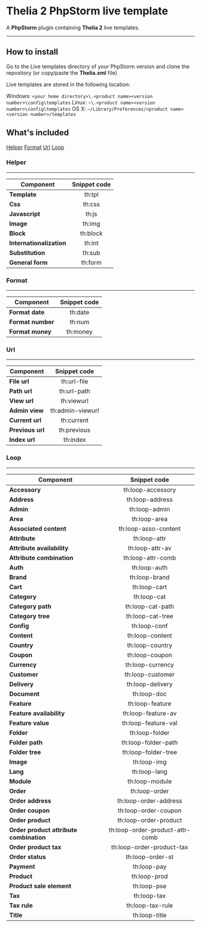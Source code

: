 Thelia 2 PhpStorm live template
=======
A **PhpStorm** plugin containing **Thelia 2** live templates.

----------

## How to install ##
Go to the Live templates directory of your PhpStorm version and clone the repository (or copy/paste the **Thelia.xml** file)

Live templates are stored in the following location:

Windows: `<your home directory>\.<product name><version number>\config\templates`
Linux: `~\.<product name><version number>\config\templates`
OS X: `~/Library/Preferences/<product name><version number>/templates`

## What's included ##
[Helper](#helper)
[Format](#format)
[Url](#url)
[Loop](#loop)

### Helper


----------
| Component                      | Snippet code                   |
|------------------------------- | :-----------------------------:|
| **Template** | th:tpl |
| **Css** | th:css |
| **Javascript** | th:js |
| **Image** | th:img |
| **Block** | th:block |
| **Internationalization** | th:int |
| **Substitution** | th:sub |
| **General form** | th:form |

### Format


----------
| Component                      | Snippet code                   |
|------------------------------- | :-----------------------------:|
| **Format date** | th:date |
| **Format number** | th:num |
| **Format money** | th:money |

### Url


----------
| Component                      | Snippet code                   |
|------------------------------- | :-----------------------------:|
| **File url** | th:url-file |
| **Path url** | th:url-path |
| **View url** | th:viewurl |
| **Admin view** | th:admin-viewurl |
| **Current url** | th:current |
| **Previous url** | th:previous |
| **Index url** | th:index |

### Loop


----------
| Component                      | Snippet code                   |
|------------------------------- | :-----------------------------:|
| **Accessory** | th:loop-accessory |
| **Address** | th:loop-address |
| **Admin** | th:loop-admin |
| **Area** | th:loop-area |
| **Associated content** | th:loop-asso-content |
| **Attribute** | th:loop-attr |
| **Attribute availability** | th:loop-attr-av |
| **Attribute combination** | th:loop-attr-comb |
| **Auth**| th:loop-auth |
| **Brand**| th:loop-brand |
| **Cart**| th:loop-cart |
| **Category**| th:loop-cat |
| **Category path**| th:loop-cat-path |
| **Category tree**| th:loop-cat-tree |
| **Config**| th:loop-conf |
| **Content**| th:loop-content |
| **Country**| th:loop-country |
| **Coupon** | th:loop-coupon |
| **Currency** | th:loop-currency |
| **Customer** | th:loop-customer |
| **Delivery** | th:loop-delivery |
| **Document** | th:loop-doc |
| **Feature** | th:loop-feature |
| **Feature availability** | th:loop-feature-av |
| **Feature value** | th:loop-feature-val |
| **Folder** | th:loop-folder |
| **Folder path** | th:loop-folder-path |
| **Folder tree** | th:loop-folder-tree |
| **Image** | th:loop-img |
| **Lang** | th:loop-lang |
| **Module** | th:loop-module |
| **Order** | th:loop-order |
| **Order address** | th:loop-order-address |
| **Order coupon** | th:loop-order-coupon |
| **Order product** | th:loop-order-product |
| **Order product attribute combination** | th:loop-order-product-attr-comb |
| **Order product tax** | th:loop-order-product-tax |
| **Order status** | th:loop-order-st |
| **Payment** | th:loop-pay |
| **Product** | th:loop-prod |
| **Product sale element** | th:loop-pse |
| **Tax** | th:loop-tax |
| **Tax rule** | th:loop-tax-rule |
| **Title** | th:loop-title |
